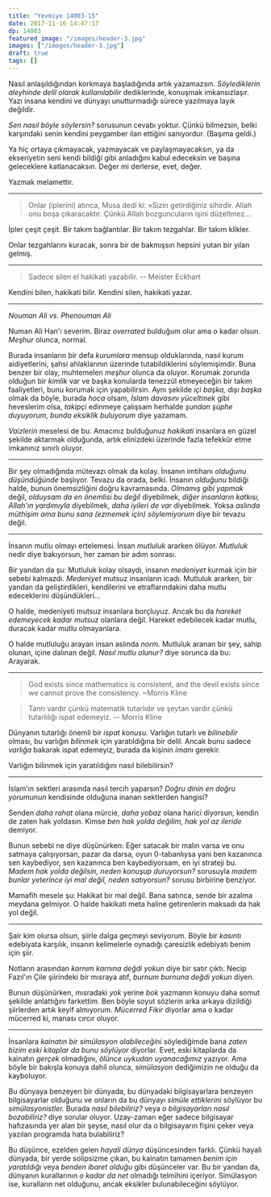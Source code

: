 ```yaml
---
title: "Yevmiye 14003-15"
date: 2017-11-16 14:47:17
dp: 14003
featured_image: "/images/header-3.jpg"
images: ["/images/header-3.jpg"]
draft: true
tags: []
---
```


Nasıl anlaşıldığından korkmaya başladığında artık yazamazsın. *Söylediklerin
aleyhinde delil olarak kullanılabilir* dediklerinde, konuşmak imkansızlaşır.
Yazı insana kendini ve dünyayı unutturmadığı sürece yazılmaya layık değildir.

*Sen nasıl böyle söylersin?* sorusunun cevabı yoktur. Çünkü bilmezsin, belki
karşındaki senin kendini peygamber ilan ettiğini sanıyordur. (Başıma geldi.)

Ya hiç ortaya çıkmayacak, yazmayacak ve paylaşmayacaksın, ya da ekseriyetin seni
kendi bildiği gibi anladığını kabul edeceksin ve başına geleceklere
katlanacaksın. Değer mi derlerse, evet, değer.

Yazmak melamettir. 

------

> Onlar (iplerini) atınca, Musa dedi ki: «Sizin getirdiğiniz sihirdir. Allah onu
> boşa çıkaracaktır. Çünkü Allah bozguncuların işini düzeltmez…

İpler çeşit çeşit. Bir takım bağlantılar. Bir takım tezgahlar. Bir takım
klikler.

Onlar tezgahlarını kuracak, sonra bir de bakmışsın hepsini yutan bir yılan
gelmiş.


-------

> Sadece silen el hakikati yazabilir.  -- Meister Eckhart

Kendini bilen, hakikati bilir. Kendini silen, hakikati yazar. 

--------

*Nouman Ali vs. Phenouman Ali*

Numan Ali Han'ı severim. Biraz *overrated* bulduğum olur ama o kadar
olsun. *Meşhur* olunca, normal.

Burada insanların bir defa *kurumlara* mensup olduklarında, nasıl kurum
aidiyetlerini, şahsi ahlaklarının üzerinde tutabildiklerini söylemişimdir. Buna
benzer bir olay, muhtemelen *meşhur* olunca da oluyor. Korumak zorunda olduğun
bir *kimlik* var ve başka konularda tenezzül etmeyeceğin bir takım faaliyetleri,
bunu korumak için yapabilirsin. Aynı şekilde *içi başka, dışı başka* olmak da
böyle, burada *hoca* olsam, *İslam davasını yüceltmek* gibi heveslerim olsa,
*takipçi* edinmeye çalışsam herhalde *şundan şüphe duyuyorum, bunda eksiklik
buluyorum* diye yazamam.

*Vaizlerin* meselesi de bu. Amacınız bulduğunuz *hakikati* insanlara en güzel
şekilde aktarmak olduğunda, artık elinizdeki üzerinde fazla tefekkür etme
imkanınız sınırlı oluyor.

------

Bir şey olmadığında mütevazı olmak da kolay. İnsanın imtihanı *olduğunu
düşündüğünde* başlıyor. Tevazu da orada, belki. İnsanın *olduğunu* bildiği
halde, bunun önemsizliğini doğru kavramasında. *Olmamış gibi yapmak* değil,
*olduysam da en önemlisi bu değil* diyebilmek, *diğer insanların katkısı,
Allah'ın yardımıyla* diyebilmek, *daha iyileri de var* diyebilmek. Yoksa
*aslında müthişim ama bunu sana (ezmemek için) söylemiyorum* diye bir tevazu
değil.

------

İnsanın mutlu olmayı ertelemesi. İnsan *mutluluk* ararken ölüyor. *Mutluluk*
nedir diye bakıyorsun, her zaman bir adım sonrası.

Bir yandan da şu: Mutluluk kolay olsaydı, insanın *medeniyet* kurmak için bir
sebebi kalmazdı. *Medeniyet* mutsuz insanların icadı. Mutluluk ararken, bir
yandan da geliştirdikleri, kendilerini ve etraflarındakini daha mutlu
edeceklerini düşündükleri...

O halde, medeniyeti mutsuz insanlara borçluyuz. Ancak bu da *hareket edemeyecek
kadar mutsuz* olanlara değil. Hareket edebilecek kadar mutlu, duracak kadar
mutlu olmayanlara.


O halde mutluluğu arayan insan aslında *norm.* Mutluluk aranan bir şey, sahip
olunan, içine dalınan değil. *Nasıl mutlu olunur?* diye sorunca da bu: Arayarak. 

----------

> God exists since mathematics is consistent, and the devil exists since we
> cannot prove the consistency. ~Morris Kline


> Tanrı vardır çünkü matematik tutarlıdır ve şeytan vardır çünkü tutarlılığı
> ispat edemeyiz. -- Morris Kline

Dünyanın tutarlığı önemli bir *ispat konusu.* Varlığın tutarlı ve *bilinebilir*
olması, bu varlığın *bilinmek* için yaratıldığına bir delil. Ancak bunu sadece
*varlığa* bakarak ispat edemeyiz, burada da kişinin *imanı* gerekir. 

Varlığın bilinmek için yaratıldığını nasıl bilebilirsin? 

--------

İslam'ın sektleri arasında nasıl tercih yaparsın? *Doğru dinin en doğru
yorumunun* kendisinde olduğuna inanan sektlerden hangisi?

Senden *daha rahat* olana mürcie, *daha yobaz* olana harici diyorsun, kendin de
zaten hak yoldasın. Kimse *ben hak yolda değilim, hak yol az ileride* demiyor. 

Bunun sebebi ne diye düşünürken: Eğer satacak bir malın varsa ve onu satmaya
çalışıyorsan, pazar da darsa, oyun 0-tabanlıysa yani ben kazanınca sen
kaybediyor, sen kazanınca ben kaybediyorsam, en iyi strateji bu. *Madem hak
yolda değilsin, neden konuşup duruyorsun?* sorusuyla *madem bunlar yeterince iyi
mal değil, neden satıyorsun?* sorusu birbirine benziyor.

Mamafih mesele şu: Hakikat bir mal değil. Bana satınca, sende bir azalma meydana
gelmiyor. O halde hakikati meta haline getirenlerin maksadı da hak yol değil. 

---------

Şair kim olursa olsun, şiirle dalga geçmeyi seviyorum. Böyle bir *kasıntı*
edebiyata karşılık, insanın kelimelerle oynadığı çaresizlik edebiyatı benim için
şiir.

Notların arasından *karnım karnına değdi yokun* diye bir satır çıktı. Necip
Fazıl'ın Çile şiirindeki bir mısraya atıf, *burnum burnuna değdi yokun* diyen. 

Bunun düşünürken, mısradaki *yok* yerine *bok* yazmanın konuyu daha somut
şekilde anlattığını farkettim. Ben böyle soyut sözlerin arka arkaya dizildiği
şiirlerden artık keyif almıyorum. *Mücerred Fikir* diyorlar ama o kadar mücerred
ki, manası cırcır oluyor. 

---------

İnsanlara *kainatın bir simülasyon olabileceğini* söylediğimde bana *zaten bizim
eski kitaplar da bunu söylüyor* diyorlar. Evet, eski kitaplarda da kainatın
*gerçek* olmadığını, *ölünce uykudan uyanacağımız* yazıyor. Ama böyle bir
bakışla konuya dahil olunca, *simülasyon* dediğimizin ne olduğu da kayboluyor.

Bu dünyaya benzeyen bir dünyada, bu dünyadaki bilgisayarlara benzeyen
bilgisayarlar olduğunu ve onların da bu dünyayı *simüle ettiklerini* söylüyor bu
*simülasyonistler.* Burada *nasıl bilebiliriz?* veya *o bilgisayarları nasıl
bozabiliriz?* diye sorular oluyor. Uzay-zaman eğer sadece bilgisayar hafızasında
yer alan bir şeyse, nasıl olur da o bilgisayarın fişini çeker veya yazılan
programda hata bulabiliriz?

Bu düşünce, ezelden gelen *hayali dünya* düşüncesinden farklı. Çünkü hayali
dünyada, bir yerde solipsizme çıkan, bu kainatın tamamen *benim için
yaratıldığı* veya *benden ibaret olduğu* gibi düşünceler var. Bu bir yandan da,
dünyanın kurallarının *o kadar da net* olmadığı telmihini içeriyor. Simülasyon
ise, kuralların net olduğunu, ancak eksikler bulunabileceğini söylüyor.

